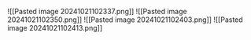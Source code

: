 
![[Pasted image 20241021102337.png]]
![[Pasted image 20241021102350.png]]
![[Pasted image 20241021102403.png]]
![[Pasted image 20241021102413.png]]